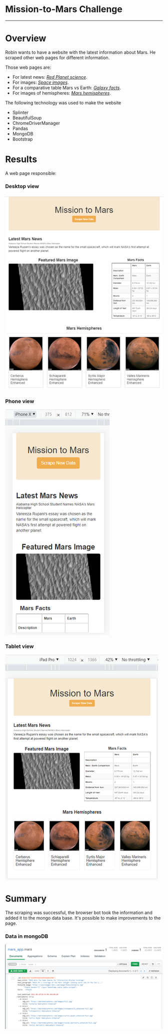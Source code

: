 # Mission-to-Mars Challenge

____________________________________________________

# Overview
Robin wants to have a website with the latest information about Mars. He scraped other web pages for different information.

Those web pages are:

- For latest news: *[Red Planet science](https://redplanetscience.com)*.
- For images: *[Space images](https://spaceimages-mars.com)*.
- For a comparative table Mars vs Earth: *[Galaxy facts](https://galaxyfacts-mars.com)*.
- For images of hemispheres: *[Mars hemispheres](https://marshemispheres.com)*. 

The following technology was used to make the website

- Splinter
- BeautifulSoup
- ChromeDriverManager
- Pandas
- MongoDB
- Bootstrap


# Results

A web page responsible:

### Desktop view
![alt text](./resources/pagedesk.png)

### Phone view
![alt text](./resources/pageIphone.png)

### Tablet view
![alt text](./resources/pageIpad2.png)


# Summary

The scraping was successful, the browser bot took the information and added it to the mongo data base. It's possible to make improvements to the page.

### Data in mongoDB
![alt text](./resources/mongodb.png)

